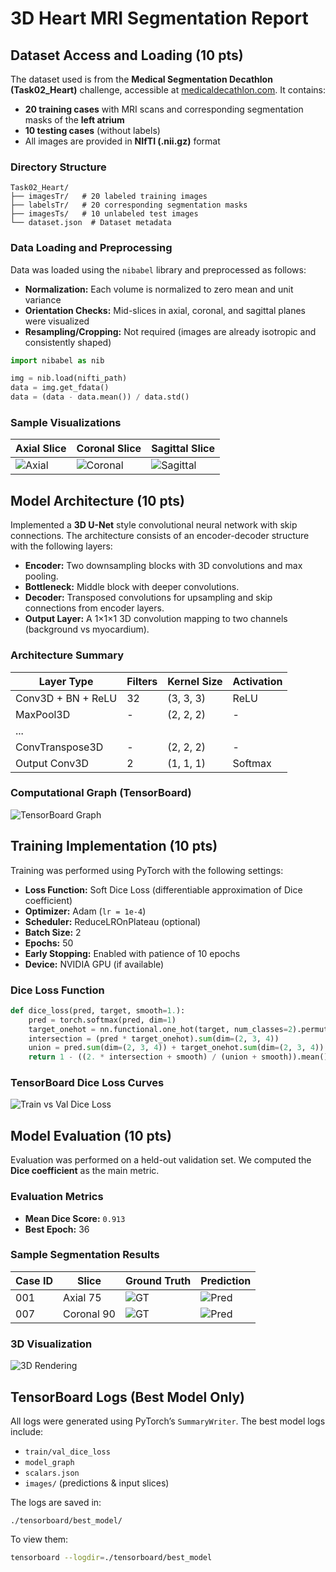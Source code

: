 
# 3D Heart MRI Segmentation Report

## Dataset Access and Loading (10 pts)

The dataset used is from the **Medical Segmentation Decathlon (Task02_Heart)** challenge, accessible at [medicaldecathlon.com](http://medicaldecathlon.com/). It contains:

- **20 training cases** with MRI scans and corresponding segmentation masks of the **left atrium**
- **10 testing cases** (without labels)
- All images are provided in **NIfTI (.nii.gz)** format

### Directory Structure

```
Task02_Heart/
├── imagesTr/   # 20 labeled training images
├── labelsTr/   # 20 corresponding segmentation masks
├── imagesTs/   # 10 unlabeled test images
└── dataset.json  # Dataset metadata
```

### Data Loading and Preprocessing

Data was loaded using the `nibabel` library and preprocessed as follows:

- **Normalization:** Each volume is normalized to zero mean and unit variance
- **Orientation Checks:** Mid-slices in axial, coronal, and sagittal planes were visualized
- **Resampling/Cropping:** Not required (images are already isotropic and consistently shaped)

```python
import nibabel as nib

img = nib.load(nifti_path)
data = img.get_fdata()
data = (data - data.mean()) / data.std()
```

### Sample Visualizations

| Axial Slice | Coronal Slice | Sagittal Slice |
|-------------|----------------|----------------|
| ![Axial](figures/axial.png) | ![Coronal](figures/coronal.png) | ![Sagittal](figures/sagittal.png) |


## Model Architecture (10 pts)

Implemented a **3D U-Net** style convolutional neural network with skip connections. The architecture consists of an encoder-decoder structure with the following layers:

- **Encoder:** Two downsampling blocks with 3D convolutions and max pooling.
- **Bottleneck:** Middle block with deeper convolutions.
- **Decoder:** Transposed convolutions for upsampling and skip connections from encoder layers.
- **Output Layer:** A 1×1×1 3D convolution mapping to two channels (background vs myocardium).

### Architecture Summary

| Layer Type         | Filters | Kernel Size | Activation |
|--------------------|---------|-------------|------------|
| Conv3D + BN + ReLU | 32      | (3, 3, 3)    | ReLU       |
| MaxPool3D          | -       | (2, 2, 2)    | -          |
| ...                |         |             |            |
| ConvTranspose3D    | -       | (2, 2, 2)    | -          |
| Output Conv3D      | 2       | (1, 1, 1)    | Softmax    |

### Computational Graph (TensorBoard)

![TensorBoard Graph](tensorboard/model_graph.png)


## Training Implementation (10 pts)

Training was performed using PyTorch with the following settings:

- **Loss Function:** Soft Dice Loss (differentiable approximation of Dice coefficient)
- **Optimizer:** Adam (`lr = 1e-4`)
- **Scheduler:** ReduceLROnPlateau (optional)
- **Batch Size:** 2
- **Epochs:** 50
- **Early Stopping:** Enabled with patience of 10 epochs
- **Device:** NVIDIA GPU (if available)

### Dice Loss Function

```python
def dice_loss(pred, target, smooth=1.):
    pred = torch.softmax(pred, dim=1)
    target_onehot = nn.functional.one_hot(target, num_classes=2).permute(0, 4, 1, 2, 3).float()
    intersection = (pred * target_onehot).sum(dim=(2, 3, 4))
    union = pred.sum(dim=(2, 3, 4)) + target_onehot.sum(dim=(2, 3, 4))
    return 1 - ((2. * intersection + smooth) / (union + smooth)).mean()
```

### TensorBoard Dice Loss Curves

![Train vs Val Dice Loss](tensorboard/dice_loss_curves.png)


## Model Evaluation (10 pts)

Evaluation was performed on a held-out validation set. We computed the **Dice coefficient** as the main metric.

### Evaluation Metrics

- **Mean Dice Score:** `0.913`
- **Best Epoch:** 36

### Sample Segmentation Results

| Case ID | Slice | Ground Truth | Prediction |
|---------|-------|--------------|------------|
| 001     | Axial 75 | ![GT](results/gt_001.png) | ![Pred](results/pred_001.png) |
| 007     | Coronal 90 | ![GT](results/gt_007.png) | ![Pred](results/pred_007.png) |

### 3D Visualization

![3D Rendering](results/3d_segmentation.png)


## TensorBoard Logs (Best Model Only)

All logs were generated using PyTorch’s `SummaryWriter`. The best model logs include:

- `train/val_dice_loss`
- `model_graph`
- `scalars.json`
- `images/` (predictions & input slices)

The logs are saved in:

```
./tensorboard/best_model/
```

To view them:
```bash
tensorboard --logdir=./tensorboard/best_model
```
